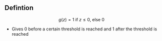 ## Defintion

$$
g(z)=1\text{ if }z\le0\text{, else }0
$$

- Gives 0 before a certain threshold is reached and 1 after the threshold is reached